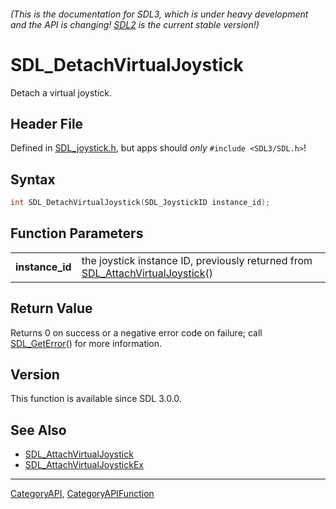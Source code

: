 ###### (This is the documentation for SDL3, which is under heavy development and the API is changing! [SDL2](https://wiki.libsdl.org/SDL2/) is the current stable version!)
# SDL_DetachVirtualJoystick

Detach a virtual joystick.

## Header File

Defined in [SDL_joystick.h](https://github.com/libsdl-org/SDL/blob/main/include/SDL3/SDL_joystick.h), but apps should _only_ `#include <SDL3/SDL.h>`!

## Syntax

```c
int SDL_DetachVirtualJoystick(SDL_JoystickID instance_id);

```

## Function Parameters

|                     |                                                                                                             |
| ------------------- | ----------------------------------------------------------------------------------------------------------- |
| **instance_id**     | the joystick instance ID, previously returned from [SDL_AttachVirtualJoystick](SDL_AttachVirtualJoystick)() |

## Return Value

Returns 0 on success or a negative error code on failure; call
[SDL_GetError](SDL_GetError)() for more information.

## Version

This function is available since SDL 3.0.0.

## See Also

* [SDL_AttachVirtualJoystick](SDL_AttachVirtualJoystick)
* [SDL_AttachVirtualJoystickEx](SDL_AttachVirtualJoystickEx)

----
[CategoryAPI](CategoryAPI), [CategoryAPIFunction](CategoryAPIFunction)

